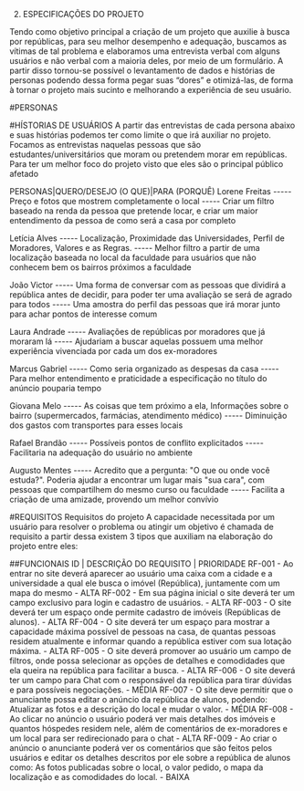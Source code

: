 2. ESPECIFICAÇÕES DO PROJETO 

Tendo como objetivo principal a criação de um projeto que auxilie à busca por repúblicas, para seu melhor desempenho e adequação, buscamos as vítimas de tal problema e elaboramos uma entrevista verbal com alguns usuários e não verbal com a maioria deles, por meio de um formulário. A partir disso tornou-se possível o levantamento de dados e histórias de personas podendo dessa forma pegar suas “dores” e otimizá-las, de forma à tornar o projeto mais sucinto e melhorando a experiência de seu usuário.

#PERSONAS

#HÍSTORIAS DE USUÁRIOS
A partir das entrevistas de cada persona abaixo e suas histórias podemos ter como limite o que irá auxiliar no projeto. Focamos as entrevistas naquelas pessoas que são estudantes/universitários que moram ou pretendem morar em repúblicas. Para ter um melhor foco do projeto visto que eles são o principal público afetado 

PERSONAS|QUERO/DESEJO (O QUE)|PARA (PORQUÊ) 
Lorene Freitas ----- Preço e fotos que mostrem completamente o local ----- Criar um filtro baseado na renda da pessoa que pretende locar, e criar um maior entendimento da pessoa de como será a casa por completo 

Letícia Alves ----- Localização, Proximidade das Universidades, Perfil de Moradores, Valores e as Regras. ----- Melhor filtro a partir de uma localização baseada no local da faculdade para usuários que não conhecem bem os bairros próximos a faculdade 

João Victor  ----- Uma forma de conversar com as pessoas que dividirá a república antes de decidir, para poder ter uma avaliação se será de agrado para todos ----- Uma amostra do perfil das pessoas que irá morar junto para achar pontos de interesse comum 

Laura Andrade ----- Avaliações de repúblicas por moradores que já moraram lá ----- Ajudariam a buscar aquelas possuem uma melhor experiência vivenciada por cada um dos ex-moradores 

Marcus Gabriel ----- Como seria organizado as despesas da casa ----- Para melhor entendimento e praticidade a especificação no título do anúncio pouparia tempo 

Giovana Melo ----- As coisas que tem próximo a ela, Informações sobre o bairro (supermercados, farmácias, atendimento médico) ----- Diminuição dos gastos com transportes para esses locais 

Rafael Brandão ----- Possíveis pontos de conflito explicitados ----- Facilitaria na adequação do usuário no ambiente 

Augusto Mentes ----- Acredito que a pergunta: "O que ou onde você estuda?". Poderia ajudar a encontrar um lugar mais "sua cara", com pessoas que compartilhem do mesmo curso ou faculdade ----- Facilita a criação de uma amizade, provendo um melhor convívio 

#REQUISITOS
Requisitos do projeto 
A capacidade necessitada por um usuário para resolver o problema ou atingir um objetivo é chamada de requisito a partir dessa existem 3 tipos que auxiliam na elaboração do projeto entre eles:

##FUNCIONAIS
ID | DESCRIÇÃO DO REQUISITO | PRIORIDADE 
RF-001 - Ao entrar no site deverá aparecer ao usuário uma caixa com a cidade e a universidade a qual ele busca o imóvel (República), juntamente com um mapa do mesmo - ALTA
RF-002 - Em sua página inicial o site deverá ter um campo exclusivo para login e cadastro de usuários. - ALTA
RF-003 - O site deverá ter um espaço onde permite cadastro de imóveis (Repúblicas de alunos). - ALTA
RF-004 - O site deverá ter um espaço para mostrar a capacidade máxima possível de pessoas na casa, de quantas pessoas residem atualmente e informar quando a república estiver com sua lotação máxima. - ALTA
RF-005 - O site deverá promover ao usuário um campo de filtros, onde possa selecionar as opções de detalhes e comodidades que ela queira na república para facilitar a busca. - ALTA
RF-006 - O site deverá ter um campo para Chat com o responsável da república para tirar dúvidas e para possíveis negociações. - MÉDIA
RF-007 - O site deve permitir que o anunciante possa editar o anúncio da república de alunos, podendo: Atualizar as fotos e a descrição do local e mudar o valor. - MÉDIA
RF-008 - Ao clicar no anúncio o usuário poderá ver mais detalhes dos imóveis e quantos hóspedes residem nele, além de comentários de ex-moradores e um local para ser redirecionado para o chat - ALTA
RF-009 - Ao criar o anúncio o anunciante poderá ver os comentários que são feitos pelos usuários e editar os detalhes descritos por ele sobre a república de alunos como: As fotos publicadas sobre o local, o valor pedido, o mapa da localização e as comodidades do local. - BAIXA


